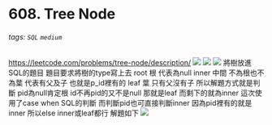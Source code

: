 # 608. Tree Node
###### tags: `SQL` `medium`
https://leetcode.com/problems/tree-node/description/
![](https://i.imgur.com/Hdna0WW.png)
![](https://i.imgur.com/9bwDCbT.png)
![](https://i.imgur.com/Htap0lK.png)
將樹放進SQL的題目
題目要求將樹的type寫上去
root 根 代表為null
inner 中間 不為根也不為葉 代表有父及子 也就是p_id裡有的
leaf 葉 只有父沒有子
所以解題方式就是判斷
pid為null肯定根
id不再pid的又不是null 那就是leaf
而剩下的就為inner
這次使用了case when SQL的判斷
而判斷pid也可直接判斷inner 因為pid裡有的就是inner
所以else inner或leaf都行
解題如下
![](https://i.imgur.com/VOK9dAJ.png)

